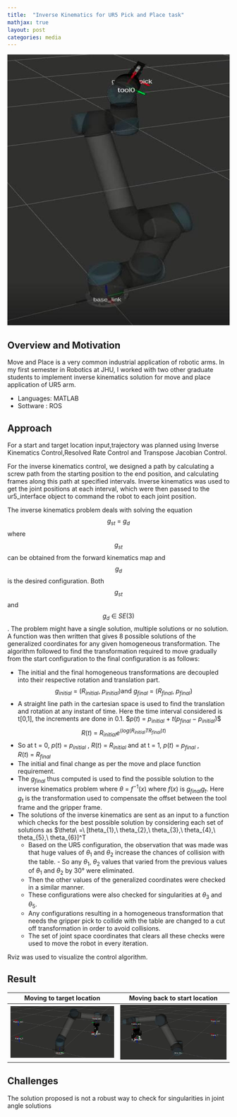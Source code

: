 ```yaml
---
title:  "Inverse Kinematics for UR5 Pick and Place task"
mathjax: true
layout: post
categories: media
---
```


![](/assets/UR5moveAndPlace/homeConfig.png)

## Overview and Motivation

Move and Place is a very common industrial application of robotic arms. In my first semester in Robotics at JHU, I worked with two other graduate students to implement inverse kinematics solution for move and place application of UR5 arm. 

- Languages: MATLAB
- Sottware : ROS

## Approach

For a start and target location input,trajectory was planned using Inverse Kinematics Control,Resolved Rate Control and Transpose Jacobian Control.

For the inverse kinematics control, we designed a path by calculating a screw path from the starting position to the end position, and calculating frames along this path at specified intervals. Inverse kinematics was used to get the joint positions at each interval, which were then passed to the ur5_interface object to command the robot to each joint position.

The inverse kinematics problem deals with solving the equation $$g_{st}\ =\ g_{d}$$ where $$g_{st}$$ can be obtained from the forward kinematics map and $$g_d$$ is the desired configuration. Both $$g_{st}$$ and $$g_{d}\ \in\ SE(3)$$. The problem might have a single solution, multiple solutions or no solution. A function was then written that gives 8 possible solutions of the generalized coordinates for any given homogeneous transformation. The algorithm followed to find the transformation required to move gradually from the start configuration to the final configuration is as follows:

- The initial and the final homogeneous transformations are decoupled into their respective rotation and translation part.
   $$g_{initial}\ =\ (R_{initial},\ p_{initial}) \text{and}\ g_{final}\ =\ (R_{final},\ p_{final})$$
- A straight line path in the cartesian space is used to find the translation and rotation at any instant of time. Here the time interval considered is t[0,1], the increments are done in 0.1.
  $$p(t)$ = $p_{initial}\ +\ t(p_{final}\ -\ p_{initial})$$
  $$R(t)\ =\ R_{initial}e^{(log(R_{initial} T R_{final})t)}$$
- So at t = 0, $p(t)\ =\ p_{initial}$ , $R(t)\ =\ R_{initial}$  and at t = 1, $p(t)\ =\ p_{final}$ , $R(t)\ =\ R_{final}$ 
- The initial and final change as per the move and place function requirement. 
- The  $g_{final}$ thus computed is used to find the possible solution to the inverse kinematics problem where $\theta\ =\ f^{-1}(x)$ where $f(x)$ is $g_{final}g_{t}$. Here $g_{t}$ is the transformation used to compensate the offset between the tool frame and the gripper frame. 
- The solutions of the inverse kinematics are sent as an input to a function which checks for the best possible solution by considering each set of solutions as $\theta\ =\ [theta_{1},\ theta_{2},\ theta_{3},\ theta_{4},\ theta_{5},\ theta_{6}]^T 
  - Based on the UR5 configuration, the observation that was made was that huge values of $\theta_{1}$ and $\theta_{2}$ increase the chances of collision with the table.   - So any $\theta_{1}$, $\theta_{2}$ values that varied from the previous values of $\theta_{1}$ and $\theta_{2}$ by 30° were eliminated. 
  - Then the other values of the generalized coordinates were checked in a similar manner.
  - These configurations were also checked for singularities at $\theta_{3}$ and $\theta_{5}$.
  - Any configurations resulting in a homogeneous transformation that needs the gripper pick to collide with the table are changed to a cut off transformation in order to avoid collisions. 
  - The set of joint space coordinates that clears all these checks were used to move the robot in every iteration. 

Rviz was used to visualize the control algorithm. 

## Result

Moving to target location                        |  Moving back to start location
:-----------------------------------------------:|:------------------------------------------------:
![](/assets/UR5moveAndPlace/targetLocation.png)  |  ![](/assets/UR5moveAndPlace/startLocation.png)

## Challenges
The solution proposed is not a robust way to check for singularities in joint angle solutions 


